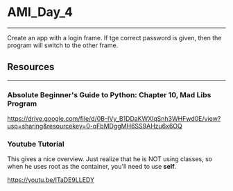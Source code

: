 # AMI_Day_4
---
Create an app with a login frame. If tge correct password is given, then the program will switch to the other frame.

## Resources
---
### Absolute Beginner's Guide to Python: Chapter 10, Mad Libs Program

<https://drive.google.com/file/d/0B-IVy_B1DDaKWXlqSnh3WHFwd0E/view?usp=sharing&resourcekey=0-qFbMDggMH6SS9AHzu6x6OQ>

### Youtube Tutorial 
This gives a nice overview. Just realize that he is NOT using classes, so when he uses root as the container, you'll need to use **self**.

<https://youtu.be/ITaDE9LLEDY>
